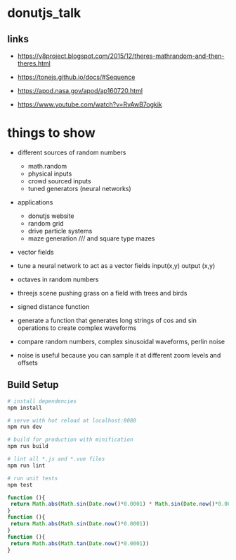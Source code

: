 # donutjs_talk

## links
* https://v8project.blogspot.com/2015/12/theres-mathrandom-and-then-theres.html
* https://tonejs.github.io/docs/#Sequence

* https://apod.nasa.gov/apod/ap160720.html
* https://www.youtube.com/watch?v=RvAwB7ogkik

# things to show
* different sources of random numbers
  * math.random
  * physical inputs
  * crowd sourced inputs
  * tuned generators (neural networks)
* applications
  * donutjs website
  * random grid
  * drive particle systems
  * maze generation /\/\/ and square type mazes

* vector fields
* tune a neural network to act as a vector fields input(x,y) output (x,y)

* octaves in random numbers
* threejs scene pushing grass on a field with trees and birds
* signed distance function

* generate a function that generates long strings of cos and sin operations to create complex waveforms
* compare random numbers, complex sinusoidal waveforms, perlin noise
* noise is useful because you can sample it at different zoom levels and offsets

## Build Setup

``` bash
# install dependencies
npm install

# serve with hot reload at localhost:8080
npm run dev

# build for production with minification
npm run build

# lint all *.js and *.vue files
npm run lint

# run unit tests
npm test
```

```javascript
function (){
 return Math.abs(Math.sin(Date.now()*0.0001) * Math.sin(Date.now()*0.001))
}
function (){
 return Math.abs(Math.sin(Date.now()*0.0001))
}
function (){
 return Math.abs(Math.tan(Date.now()*0.0001))
}

```
